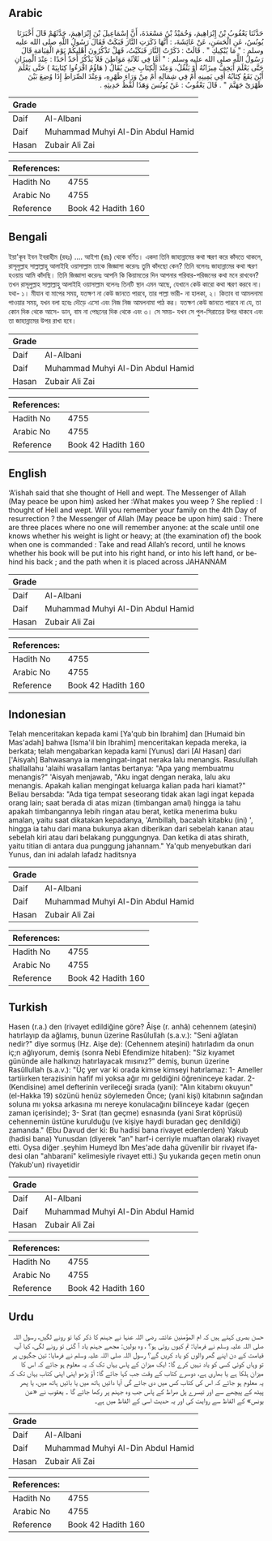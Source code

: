 ## Arabic


<div dir="rtl" lang="ar" style={{fontSize:'larger',backgroundColor:'#f8f9fa',padding:20}}>
حَدَّثَنَا يَعْقُوبُ بْنُ إِبْرَاهِيمَ، وَحُمَيْدُ بْنُ مَسْعَدَةَ، أَنَّ إِسْمَاعِيلَ بْنَ إِبْرَاهِيمَ، حَدَّثَهُمْ قَالَ أَخْبَرَنَا يُونُسُ، عَنِ الْحَسَنِ، عَنْ عَائِشَةَ، ‏:‏ أَنَّهَا ذَكَرَتِ النَّارَ فَبَكَتْ فَقَالَ رَسُولُ اللَّهِ صلى الله عليه وسلم ‏:‏ ‏"‏ مَا يُبْكِيكِ ‏"‏ ‏.‏ قَالَتْ ‏:‏ ذَكَرْتُ النَّارَ فَبَكَيْتُ، فَهَلْ تَذْكُرُونَ أَهْلِيكُمْ يَوْمَ الْقِيَامَةِ قَالَ رَسُولُ اللَّهِ صلى الله عليه وسلم ‏:‏ ‏"‏ أَمَّا فِي ثَلاَثَةِ مَوَاطِنَ فَلاَ يَذْكُرُ أَحَدٌ أَحَدًا ‏:‏ عِنْدَ الْمِيزَانِ حَتَّى يَعْلَمَ أَيَخِفُّ مِيزَانُهُ أَوْ يَثْقُلُ، وَعِنْدَ الْكِتَابِ حِينَ يُقَالُ ‏(‏ هَاؤُمُ اقْرَءُوا كِتَابِيَهْ ‏)‏ حَتَّى يَعْلَمَ أَيْنَ يَقَعُ كِتَابُهُ أَفِي يَمِينِهِ أَمْ فِي شِمَالِهِ أَمْ مِنْ وَرَاءِ ظَهْرِهِ، وَعِنْدَ الصِّرَاطِ إِذَا وُضِعَ بَيْنَ ظَهْرَىْ جَهَنَّمَ ‏"‏ ‏.‏ قَالَ يَعْقُوبُ ‏:‏ عَنْ يُونُسَ وَهَذَا لَفْظُ حَدِيثِهِ ‏.‏
</div>
<div style={{backgroundColor:'#f8f9fa',padding:20, marginBottom: 10}}><table> <thead> <tr> <th>Grade</th> <th></th> </tr> </thead> <tbody> <tr><td>Daif</td><td>Al-Albani</td></tr><tr><td>Daif</td><td>Muhammad Muhyi Al-Din Abdul Hamid</td></tr><tr><td>Hasan</td><td>Zubair Ali Zai</td></tr></tbody></table><table> <thead> <tr> <th>References:</th> <th></th> </tr> </thead> <tbody><tr><td>Hadith No</td><td>4755</td></tr><tr><td>Arabic No</td><td>4755</td></tr><tr><td>Reference</td><td>Book 42 Hadith 160</td></tr></tbody></table></div>

## Bengali


<div dir="ltr" lang="bn" style={{fontSize:'larger',backgroundColor:'#f8f9fa',padding:20}}>
ইয়া'কূব ইবন ইবরাহীম (রহঃ) .... আইশা (রাঃ) থেকে বর্ণিত। একদা তিনি জাহান্নামের কথা স্মরণ করে কাঁদতে থাকলে, রাসূলুল্লাহ সাল্লাল্লাহু আলাইহি ওয়াসাল্লাম তাকে জিজ্ঞাসা করেনঃ তুমি কাঁদছো কেন? তিনি বলেনঃ জাহান্নামের কথা স্মরণ হওয়ায় আমি কাঁদছি। তিনি জিজ্ঞাসা করেনঃ আপনি কি কিয়ামতের দিন আপনার পরিবার-পরিজনের কথা মনে রাখবেন? তখন রাসূলুল্লাহ সাল্লাল্লাহু আলাইহি ওয়াসাল্লাম বলেনঃ তিনটি স্থান এমন আছে, যেখানে কেউ কারো কথা স্মরণ করবে না। যথা- ১। মীযান বা মাপের সময়, যতক্ষণ না কেউ জানতে পারবে, তার পাল্লা ভারী- না হালকা, ২। কিতাব বা আমলনামা পাওয়ার সময়, যখন বলা হবেঃ দৌড়ে এসো এবং নিজ নিজ আমলনামা পাঠ কর। যতক্ষণ কেউ জানতে পারবে না যে, তা কোন দিক থেকে আসে- ডান, বাম না পেছনের দিক থেকে এবং ৩। সে সময়- যখন সে পুল-সিরাতের উপর থাকবে এবং তা জাহান্নামের উপর রাখা হবে।
</div>
<div style={{backgroundColor:'#f8f9fa',padding:20, marginBottom: 10}}><table> <thead> <tr> <th>Grade</th> <th></th> </tr> </thead> <tbody> <tr><td>Daif</td><td>Al-Albani</td></tr><tr><td>Daif</td><td>Muhammad Muhyi Al-Din Abdul Hamid</td></tr><tr><td>Hasan</td><td>Zubair Ali Zai</td></tr></tbody></table><table> <thead> <tr> <th>References:</th> <th></th> </tr> </thead> <tbody><tr><td>Hadith No</td><td>4755</td></tr><tr><td>Arabic No</td><td>4755</td></tr><tr><td>Reference</td><td>Book 42 Hadith 160</td></tr></tbody></table></div>

## English


<div dir="ltr" lang="en" style={{fontSize:'larger',backgroundColor:'#f8f9fa',padding:20}}>
‘A’ishah said that she thought of Hell and wept. The Messenger of Allah (May peace be upon him) asked her :What makes you weep ? She replied : I thought of Hell and wept. Will you remember your family on the 4th Day of resurrection ? the Messenger of Allah (May peace be upon him) said : There are three places where no one will remember anyone: at the scale until one knows whether his weight is light or heavy; at (the examination of) the book when one is commanded : Take and read Allah’s record, until he knows whether his book will be put into his right hand, or into his left hand, or behind his back ; and the path when it is placed across JAHANNAM
</div>
<div style={{backgroundColor:'#f8f9fa',padding:20, marginBottom: 10}}><table> <thead> <tr> <th>Grade</th> <th></th> </tr> </thead> <tbody> <tr><td>Daif</td><td>Al-Albani</td></tr><tr><td>Daif</td><td>Muhammad Muhyi Al-Din Abdul Hamid</td></tr><tr><td>Hasan</td><td>Zubair Ali Zai</td></tr></tbody></table><table> <thead> <tr> <th>References:</th> <th></th> </tr> </thead> <tbody><tr><td>Hadith No</td><td>4755</td></tr><tr><td>Arabic No</td><td>4755</td></tr><tr><td>Reference</td><td>Book 42 Hadith 160</td></tr></tbody></table></div>

## Indonesian


<div dir="ltr" lang="id" style={{fontSize:'larger',backgroundColor:'#f8f9fa',padding:20}}>
Telah menceritakan kepada kami [Ya'qub bin Ibrahim] dan [Humaid bin Mas'adah] bahwa [Isma'il bin Ibrahim] menceritakan kepada mereka, ia berkata; telah mengabarkan kepada kami [Yunus] dari [Al Hasan] dari ['Aisyah] Bahwasanya ia mengingat-ingat neraka lalu menangis. Rasulullah shallallahu 'alaihi wasallam lantas bertanya: "Apa yang membuatmu menangis?" 'Aisyah menjawab, "Aku ingat dengan neraka, lalu aku menangis. Apakah kalian mengingat keluarga kalian pada hari kiamat?" Beliau bersabda: "Ada tiga tempat seseorang tidak akan lagi ingat kepada orang lain; saat berada di atas mizan (timbangan amal) hingga ia tahu apakah timbangannya lebih ringan atau berat, ketika menerima buku amalan, yaitu saat dikatakan kepadanya, 'Ambillah, bacalah kitabku (ini) ', hingga ia tahu dari mana bukunya akan diberikan dari sebelah kanan atau sebelah kiri atau dari belakang punggungnya. Dan ketika di atas shirath, yaitu titian di antara dua punggung jahannam." Ya'qub menyebutkan dari Yunus, dan ini adalah lafadz haditsnya
</div>
<div style={{backgroundColor:'#f8f9fa',padding:20, marginBottom: 10}}><table> <thead> <tr> <th>Grade</th> <th></th> </tr> </thead> <tbody> <tr><td>Daif</td><td>Al-Albani</td></tr><tr><td>Daif</td><td>Muhammad Muhyi Al-Din Abdul Hamid</td></tr><tr><td>Hasan</td><td>Zubair Ali Zai</td></tr></tbody></table><table> <thead> <tr> <th>References:</th> <th></th> </tr> </thead> <tbody><tr><td>Hadith No</td><td>4755</td></tr><tr><td>Arabic No</td><td>4755</td></tr><tr><td>Reference</td><td>Book 42 Hadith 160</td></tr></tbody></table></div>

## Turkish


<div dir="ltr" lang="tr" style={{fontSize:'larger',backgroundColor:'#f8f9fa',padding:20}}>
Hasen (r.a.) den (rivayet edildiğine göre? Âişe (r. anhâ) cehennem (ateşini) hatırlayıp da ağlamış, bunun üzerine Rasûlullah (s.a.v.): "Seni ağlatan nedir?" diye sormuş (Hz. Aişe de): (Cehennem ateşini) hatırladım da onun iç;n ağlıyorum, demiş (sonra Nebi Efendimize hitaben): "Siz kıyamet gününde aile halkınızı hatırlayacak mısınız?" demiş, bunun üzerine Rasûllullah (s.a.v.): "Üç yer var ki orada kimse kimseyi hatırlamaz: 1- Ameller tartiiırken terazisinin hafif mi yoksa ağır mı geldiğini öğreninceye kadar. 2- (Kendisine) amel defterinin verileceği sırada (yani): "Alın kitabımı okuyun" (el-Hakka 19) sözünü henüz söylemeden Önce; (yani kişi) kitabının sağından soluna mı yoksa arkasına mı nereye konulacağını bilinceye kadar (geçen zaman içerisinde); 3- Sırat (tan geçme) esnasında (yani Sırat köprüsü) cehennemin üstüne kurulduğu (ve kişiye haydi buradan geç denildiği) zamanda." (Ebu Davud der ki: Bu hadisi bana rivayet edenlerden) Yakub (hadisi bana) Yunusdan (diyerek "an" harf-i cerriyle muaftan olarak) rivayet et­ti. Oysa diğer .şeyhim Humeyd îbn Mes'ade daha güvenilir bir rivayet ifa­desi olan "ahbarani" kelimesiyle rivayet etti.) Şu yukarıda geçen metin onun (Yakub'un) rivayetidir
</div>
<div style={{backgroundColor:'#f8f9fa',padding:20, marginBottom: 10}}><table> <thead> <tr> <th>Grade</th> <th></th> </tr> </thead> <tbody> <tr><td>Daif</td><td>Al-Albani</td></tr><tr><td>Daif</td><td>Muhammad Muhyi Al-Din Abdul Hamid</td></tr><tr><td>Hasan</td><td>Zubair Ali Zai</td></tr></tbody></table><table> <thead> <tr> <th>References:</th> <th></th> </tr> </thead> <tbody><tr><td>Hadith No</td><td>4755</td></tr><tr><td>Arabic No</td><td>4755</td></tr><tr><td>Reference</td><td>Book 42 Hadith 160</td></tr></tbody></table></div>

## Urdu


<div dir="rtl" lang="ur" style={{fontSize:'larger',backgroundColor:'#f8f9fa',padding:20}}>
حسن بصری کہتے ہیں کہ ام المؤمنین عائشہ رضی اللہ عنہا نے جہنم کا ذکر کیا تو رونے لگیں، رسول اللہ صلی اللہ علیہ وسلم نے فرمایا: تم کیوں روتی ہو؟ ، وہ بولیں: مجھے جہنم یاد آ گئی تو رونے لگی، کیا آپ قیامت کے دن اپنے گھر والوں کو یاد کریں گے؟ رسول اللہ صلی اللہ علیہ وسلم نے فرمایا: تین جگہوں پر تو وہاں کوئی کسی کو یاد نہیں کرے گا: ایک میزان کے پاس یہاں تک کہ یہ معلوم ہو جائے کہ اس کا میزان ہلکا ہے یا بھاری ہے، دوسرے کتاب کے وقت جب کہا جائے گا: آؤ پڑھو اپنی اپنی کتاب یہاں تک کہ یہ معلوم ہو جائے کہ اس کی کتاب کس میں دی جائے گی آیا دائیں ہاتھ میں یا بائیں ہاتھ میں، یا پھر پیٹھ کے پیچھے سے اور تیسرے پل صراط کے پاس جب وہ جہنم پر رکھا جائے گا ۔ یعقوب نے «عن يونس» کے الفاظ سے روایت کی اور یہ حدیث اسی کے الفاظ میں ہے۔
</div>
<div style={{backgroundColor:'#f8f9fa',padding:20, marginBottom: 10}}><table> <thead> <tr> <th>Grade</th> <th></th> </tr> </thead> <tbody> <tr><td>Daif</td><td>Al-Albani</td></tr><tr><td>Daif</td><td>Muhammad Muhyi Al-Din Abdul Hamid</td></tr><tr><td>Hasan</td><td>Zubair Ali Zai</td></tr></tbody></table><table> <thead> <tr> <th>References:</th> <th></th> </tr> </thead> <tbody><tr><td>Hadith No</td><td>4755</td></tr><tr><td>Arabic No</td><td>4755</td></tr><tr><td>Reference</td><td>Book 42 Hadith 160</td></tr></tbody></table></div>